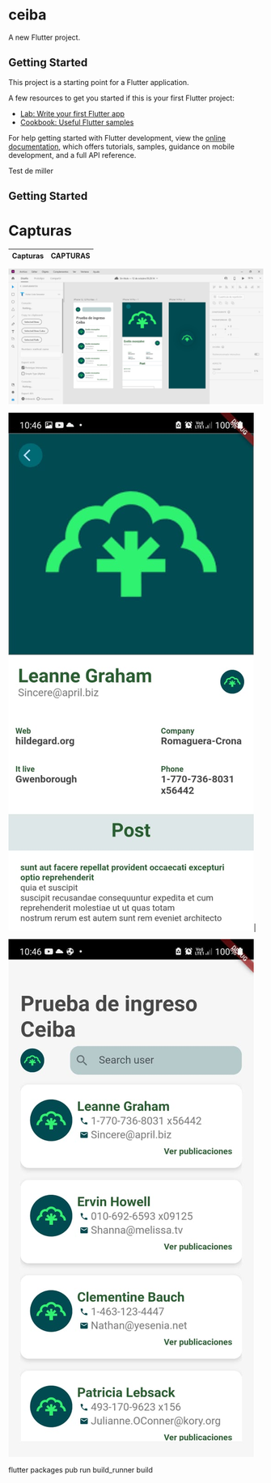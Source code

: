 # ceiba

A new Flutter project.

## Getting Started

This project is a starting point for a Flutter application.

A few resources to get you started if this is your first Flutter project:

- [Lab: Write your first Flutter app](https://docs.flutter.dev/get-started/codelab)
- [Cookbook: Useful Flutter samples](https://docs.flutter.dev/cookbook)

For help getting started with Flutter development, view the
[online documentation](https://docs.flutter.dev/), which offers tutorials,
samples, guidance on mobile development, and a full API reference.



Test de miller

## Getting Started


# Capturas

 Capturas             |  CAPTURAS
:-------------------------:|:-------------------------:

![](https://raw.githubusercontent.com/millerjeison/ceiba/master/assets/captures/WhatsApp%20Image%202022-11-05%20at%2011.35.45%20PM.jpeg)

![](https://raw.githubusercontent.com/millerjeison/ceiba/master/assets/captures/WhatsApp%20Image%202022-11-05%20at%2011.32.09%20PM%20(1).jpeg)|




![](https://raw.githubusercontent.com/millerjeison/ceiba/master/assets/captures/WhatsApp%20Image%202022-11-05%20at%2011.32.09%20PM.jpeg)


flutter packages pub run build_runner build